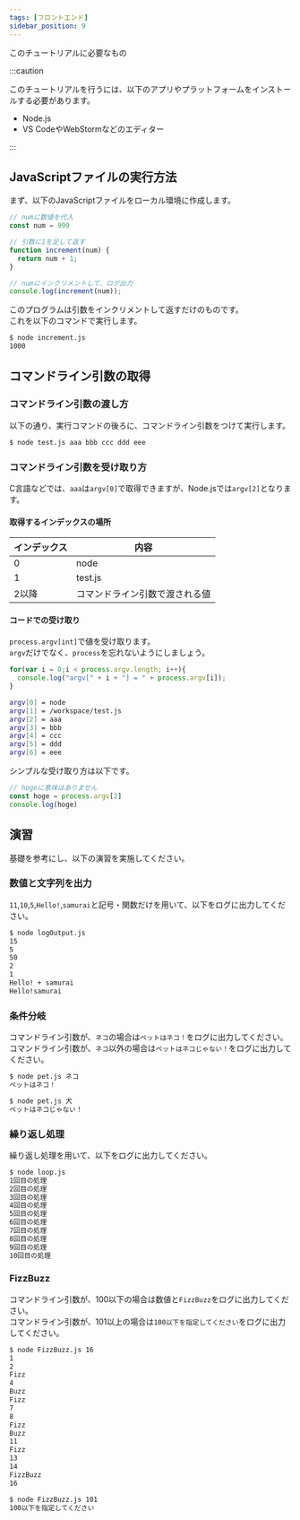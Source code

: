 ```yaml
---
tags: [フロントエンド]
sidebar_position: 9
---
```


このチュートリアルに必要なもの

:::caution

このチュートリアルを行うには、以下のアプリやプラットフォームをインストールする必要があります。

- Node.js
- VS CodeやWebStormなどのエディター

:::

## JavaScriptファイルの実行方法
まず、以下のJavaScriptファイルをローカル環境に作成します。

```js title="increment.js"
// numに数値を代入
const num = 999

// 引数に1を足して返す
function increment(num) {
  return num + 1;
}

// numにインクリメントして、ログ出力
console.log(increment(num));
```

このプログラムは引数をインクリメントして返すだけのものです。  
これを以下のコマンドで実行します。  

```sh
$ node increment.js
1000
```

## コマンドライン引数の取得

### コマンドライン引数の渡し方
以下の通り、実行コマンドの後ろに、コマンドライン引数をつけて実行します。

```sh
$ node test.js aaa bbb ccc ddd eee
```

### コマンドライン引数を受け取り方
C言語などでは、`aaa`は`argv[0]`で取得できますが、Node.jsでは`argv[2]`となります。

#### 取得するインデックスの場所

| インデックス | 内容 |
|---|---|
| 0 | node |
| 1 | test.js |
| 2以降 | コマンドライン引数で渡される値 |

#### コードでの受け取り
`process.argv[int]`で値を受け取ります。  
`argv`だけでなく、`process`を忘れないようにしましょう。  

```js title="test.js"
for(var i = 0;i < process.argv.length; i++){
  console.log("argv[" + i + "] = " + process.argv[i]);
}
```

```sh
argv[0] = node
argv[1] = /workspace/test.js
argv[2] = aaa
argv[3] = bbb
argv[4] = ccc
argv[5] = ddd
argv[6] = eee
```

シンプルな受け取り方は以下です。

```js
// hogeに意味はありません
const hoge = process.argv[2]
console.log(hoge)
```

## 演習
基礎を参考にし、以下の演習を実施してください。

### 数値と文字列を出力
`11`,`10`,`5`,`Hello!`,`samurai`と記号・関数だけを用いて、以下をログに出力してください。

```sh
$ node logOutput.js
15
5
50
2
1
Hello! + samurai
Hello!samurai
```

### 条件分岐
コマンドライン引数が、`ネコ`の場合は`ペットはネコ！`をログに出力してください。  
コマンドライン引数が、`ネコ`以外の場合は`ペットはネコじゃない！`をログに出力してください。  

```sh
$ node pet.js ネコ
ペットはネコ！

$ node pet.js 犬
ペットはネコじゃない！
```

### 繰り返し処理
繰り返し処理を用いて、以下をログに出力してください。

```sh
$ node loop.js
1回目の処理
2回目の処理
3回目の処理
4回目の処理
5回目の処理
6回目の処理
7回目の処理
8回目の処理
9回目の処理
10回目の処理
```

### FizzBuzz
コマンドライン引数が、100以下の場合は数値と`FizzBuzz`をログに出力してください。  
コマンドライン引数が、101以上の場合は`100以下を指定してください`をログに出力してください。  

```sh
$ node FizzBuzz.js 16
1
2
Fizz
4
Buzz
Fizz
7
8
Fizz
Buzz
11
Fizz
13
14
FizzBuzz
16

$ node FizzBuzz.js 101
100以下を指定してください
```

